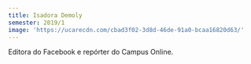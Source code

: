 ```yaml
---
title: Isadora Demoly
semester: 2019/1
image: 'https://ucarecdn.com/cbad3f02-3d8d-46de-91a0-bcaa16820d63/'
---
```

Editora do Facebook e repórter do Campus Online.
